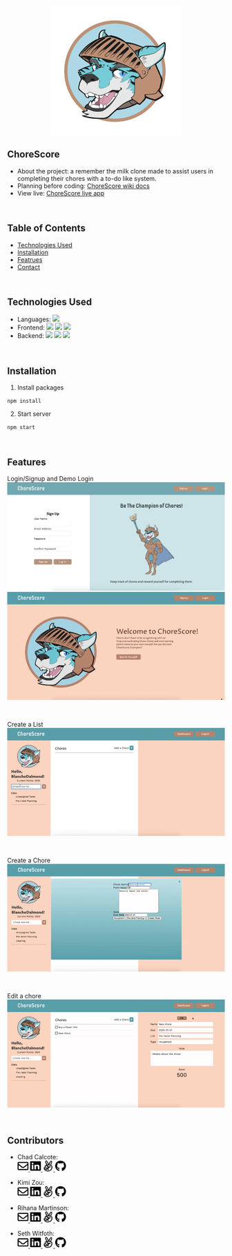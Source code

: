 <p align='center'>
  <img src='readme-assets/logo.png' width='300px' >
</p>

## ChoreScore

* About the project: a remember the milk clone made to assist users in completing their chores with a to-do like system.
* Planning before coding: <a href='https://github.com/ChadCalcote/ChoreScore/wiki'>ChoreScore wiki docs</a>
* View live: <a href='https://chorescore2020.herokuapp.com/'>ChoreScore live app</a>

<br />

## Table of Contents

  * [Technologies Used](#technologies-used)
  * [Installation](#installation)
  * [Featrues](#features)
  * [Contact](#contact)

<br />

## Technologies Used

  * Languages: ![](https://img.shields.io/badge/-JavaSript-ffffff?style=flat-square&logo=javascript&logoColor=ff0000)
  * Frontend: 
    ![](https://img.shields.io/badge/-Pug-ffffff?style=flat-square&logo=pug&logoColor=ff0000)
    ![](https://img.shields.io/badge/-CSS3-ffffff?style=flat-square&logo=css3&logoColor=ff0000)
    ![](https://img.shields.io/badge/-HTML5-ffffff?style=flat-square&logo=html5&logoColor=ff0000)
  * Backend:
    ![](https://img.shields.io/badge/-Node.js-ffffff?style=flat-square&logo=node.js&logoColor=ff0000) 
    ![](https://img.shields.io/badge/-Express-ffffff?style=flat-square&logo=express&logoColor=ff0000)
    ![](https://img.shields.io/badge/-PostgreSQL-ffffff?style=flat-square&logo=postgresql&logoColor=ff0000)

<br />

## Installation

1. Install packages
```
npm install
```

2. Start server
```
npm start
```
<br />

## Features

Login/Signup and Demo Login
![Signup-2](./readme-assets/signup.png)
![Login](./readme-assets/login.gif)

<br />

Create a List
![Create-a-list](./readme-assets/create-a-list.gif)

<br />

Create a Chore
![Create-a-chore](./readme-assets/create-a-chore.gif)

<br />

Edit a chore
![Edit-a-chore](./readme-assets/edit-a-chore.gif)

<br />

## Contributors
* Chad Calcote:   
  <a href='mailto:calcote@att.net'>
    <img src="readme-assets/envelope-regular.svg" width="25" height="25">
  </a>
  <a href='https://www.linkedin.com/in/chadcalcote/'>
    <img src="readme-assets/linkedin-brands.svg" width="25" height="25">
  </a>
  <a href='https://angel.co/u/chad-calcote'>
    <img src="readme-assets/angellist-brands.svg" width="25" height="25">
  </a>
  <a href='https://github.com/ChadCalcote'>
    <img src="readme-assets/github-brands.svg" width="25" height="25">
  </a>

* Kimi Zou:   
  <a href='mailto:kimizou.kz@gmail.com'>
    <img src="readme-assets/envelope-regular.svg" width="25" height="25">
  </a>
  <a href='https://www.linkedin.com/in/kimizou/'>
    <img src="readme-assets/linkedin-brands.svg" width="25" height="25">
  </a>
  <a href='https://angel.co/u/kimi-zou'>
    <img src="readme-assets/angellist-brands.svg" width="25" height="25">
  </a>
  <a href='https://github.com/Kimi-Zou'>
    <img src="readme-assets/github-brands.svg" width="25" height="25">
  </a>

* Rihana Martinson:   
  <a href='mailto:martinson.r@gmail.com'>
    <img src="readme-assets/envelope-regular.svg" width="25" height="25">
  </a>
  <a href='linkedin.com/in/rihanamartinson'>
    <img src="readme-assets/linkedin-brands.svg" width="25" height="25">
  </a>
  <a href='https://angel.co/u/rihana-martinson'>
    <img src="readme-assets/angellist-brands.svg" width="25" height="25">
  </a>
  <a href='https://github.com/martinson-r'>
    <img src="readme-assets/github-brands.svg" width="25" height="25">
  </a>


* Seth Witfoth:  
  <a href='mailto:switfoth@gmail.com'>
    <img src="readme-assets/envelope-regular.svg" width="25" height="25">
  </a>
  <a href='linkedin.com/in/seth-witfoth'>
    <img src="readme-assets/linkedin-brands.svg" width="25" height="25">
  </a>
  <a href='https://angel.co/u/seth-witfoth'>
    <img src="readme-assets/angellist-brands.svg" width="25" height="25">
  </a>
  <a href='https://github.com/switfoth'>
    <img src="readme-assets/github-brands.svg" width="25" height="25">
  </a>
